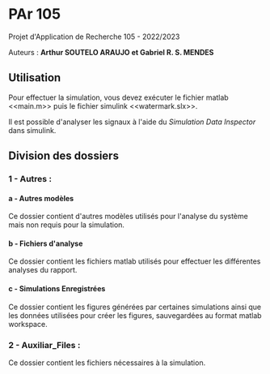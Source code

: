 # PAr 105

Projet d'Application de Recherche 105 - 2022/2023

Auteurs :  **Arthur SOUTELO ARAUJO et Gabriel R. S. MENDES**

## Utilisation

Pour effectuer la simulation, vous devez exécuter le fichier matlab <<main.m>> puis le fichier simulink <<watermark.slx>>.

Il est possible d'analyser les signaux à l'aide du *Simulation Data Inspector* dans simulink.

## Division des dossiers
### 1 - Autres : 
#### a - Autres modèles
Ce dossier contient d'autres modèles utilisés pour l'analyse du système mais non requis pour la simulation.

#### b - Fichiers d'analyse
Ce dossier contient les fichiers matlab utilisés pour effectuer les différentes analyses du rapport.

#### c - Simulations Enregistrées 
Ce dossier contient les figures générées par certaines simulations ainsi que les données utilisées pour créer les figures, sauvegardées au format matlab workspace.


### 2 - Auxiliar_Files :
Ce dossier contient les fichiers nécessaires à la simulation.

















